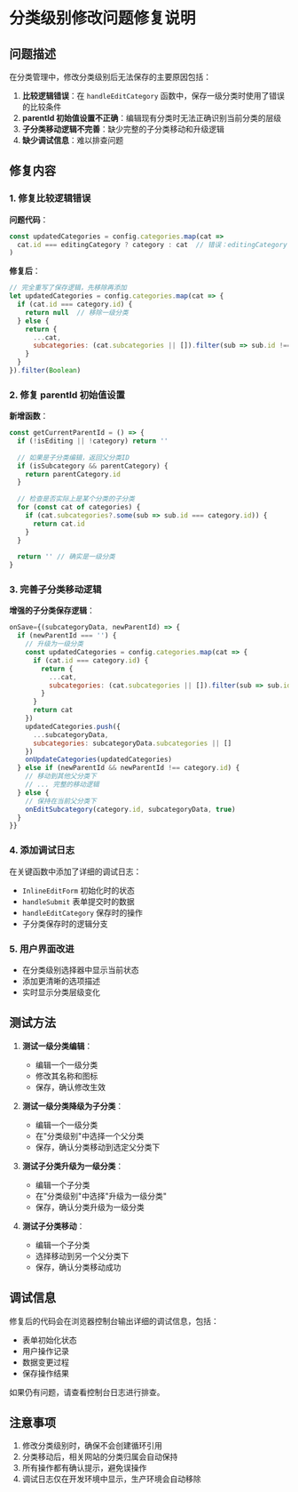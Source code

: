 # 分类级别修改问题修复说明

## 问题描述

在分类管理中，修改分类级别后无法保存的主要原因包括：

1. **比较逻辑错误**：在 `handleEditCategory` 函数中，保存一级分类时使用了错误的比较条件
2. **parentId 初始值设置不正确**：编辑现有分类时无法正确识别当前分类的层级
3. **子分类移动逻辑不完善**：缺少完整的子分类移动和升级逻辑
4. **缺少调试信息**：难以排查问题

## 修复内容

### 1. 修复比较逻辑错误

**问题代码**：
```javascript
const updatedCategories = config.categories.map(cat => 
  cat.id === editingCategory ? category : cat  // 错误：editingCategory 是字符串ID
)
```

**修复后**：
```javascript
// 完全重写了保存逻辑，先移除再添加
let updatedCategories = config.categories.map(cat => {
  if (cat.id === category.id) {
    return null  // 移除一级分类
  } else {
    return {
      ...cat,
      subcategories: (cat.subcategories || []).filter(sub => sub.id !== category.id)  // 移除子分类
    }
  }
}).filter(Boolean)
```

### 2. 修复 parentId 初始值设置

**新增函数**：
```javascript
const getCurrentParentId = () => {
  if (!isEditing || !category) return ''
  
  // 如果是子分类编辑，返回父分类ID
  if (isSubcategory && parentCategory) {
    return parentCategory.id
  }
  
  // 检查是否实际上是某个分类的子分类
  for (const cat of categories) {
    if (cat.subcategories?.some(sub => sub.id === category.id)) {
      return cat.id
    }
  }
  
  return '' // 确实是一级分类
}
```

### 3. 完善子分类移动逻辑

**增强的子分类保存逻辑**：
```javascript
onSave={(subcategoryData, newParentId) => {
  if (newParentId === '') {
    // 升级为一级分类
    const updatedCategories = config.categories.map(cat => {
      if (cat.id === category.id) {
        return {
          ...cat,
          subcategories: (cat.subcategories || []).filter(sub => sub.id !== subcategory.id)
        }
      }
      return cat
    })
    updatedCategories.push({
      ...subcategoryData,
      subcategories: subcategoryData.subcategories || []
    })
    onUpdateCategories(updatedCategories)
  } else if (newParentId && newParentId !== category.id) {
    // 移动到其他父分类下
    // ... 完整的移动逻辑
  } else {
    // 保持在当前父分类下
    onEditSubcategory(category.id, subcategoryData, true)
  }
}}
```

### 4. 添加调试日志

在关键函数中添加了详细的调试日志：

- `InlineEditForm` 初始化时的状态
- `handleSubmit` 表单提交时的数据
- `handleEditCategory` 保存时的操作
- 子分类保存时的逻辑分支

### 5. 用户界面改进

- 在分类级别选择器中显示当前状态
- 添加更清晰的选项描述
- 实时显示分类层级变化

## 测试方法

1. **测试一级分类编辑**：
   - 编辑一个一级分类
   - 修改其名称和图标
   - 保存，确认修改生效

2. **测试一级分类降级为子分类**：
   - 编辑一个一级分类
   - 在"分类级别"中选择一个父分类
   - 保存，确认分类移动到选定父分类下

3. **测试子分类升级为一级分类**：
   - 编辑一个子分类
   - 在"分类级别"中选择"升级为一级分类"
   - 保存，确认分类升级为一级分类

4. **测试子分类移动**：
   - 编辑一个子分类
   - 选择移动到另一个父分类下
   - 保存，确认分类移动成功

## 调试信息

修复后的代码会在浏览器控制台输出详细的调试信息，包括：

- 表单初始化状态
- 用户操作记录
- 数据变更过程
- 保存操作结果

如果仍有问题，请查看控制台日志进行排查。

## 注意事项

1. 修改分类级别时，确保不会创建循环引用
2. 分类移动后，相关网站的分类归属会自动保持
3. 所有操作都有确认提示，避免误操作
4. 调试日志仅在开发环境中显示，生产环境会自动移除
